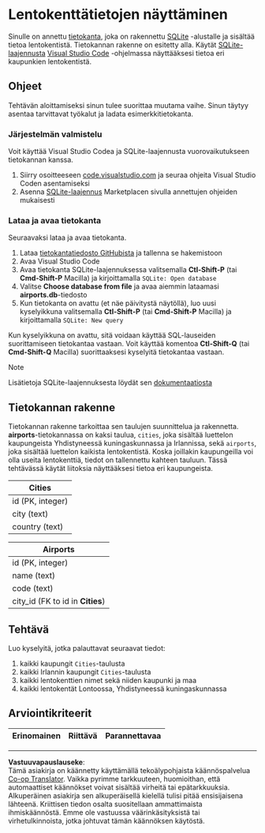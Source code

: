 <!--
CO_OP_TRANSLATOR_METADATA:
{
  "original_hash": "25b37acdfb2452917c1aa2e2ca44317a",
  "translation_date": "2025-10-24T09:56:23+00:00",
  "source_file": "2-Working-With-Data/05-relational-databases/assignment.md",
  "language_code": "fi"
}
-->
# Lentokenttätietojen näyttäminen

Sinulle on annettu [tietokanta](https://raw.githubusercontent.com/Microsoft/Data-Science-For-Beginners/main/2-Working-With-Data/05-relational-databases/airports.db), joka on rakennettu [SQLite](https://sqlite.org/index.html) -alustalle ja sisältää tietoa lentokentistä. Tietokannan rakenne on esitetty alla. Käytät [SQLite-laajennusta](https://marketplace.visualstudio.com/items?itemName=alexcvzz.vscode-sqlite&WT.mc_id=academic-77958-bethanycheum) [Visual Studio Code](https://code.visualstudio.com?WT.mc_id=academic-77958-bethanycheum) -ohjelmassa näyttääksesi tietoa eri kaupunkien lentokentistä.

## Ohjeet

Tehtävän aloittamiseksi sinun tulee suorittaa muutama vaihe. Sinun täytyy asentaa tarvittavat työkalut ja ladata esimerkkitietokanta.

### Järjestelmän valmistelu

Voit käyttää Visual Studio Codea ja SQLite-laajennusta vuorovaikutukseen tietokannan kanssa.

1. Siirry osoitteeseen [code.visualstudio.com](https://code.visualstudio.com?WT.mc_id=academic-77958-bethanycheum) ja seuraa ohjeita Visual Studio Coden asentamiseksi
1. Asenna [SQLite-laajennus](https://marketplace.visualstudio.com/items?itemName=alexcvzz.vscode-sqlite&WT.mc_id=academic-77958-bethanycheum) Marketplacen sivulla annettujen ohjeiden mukaisesti

### Lataa ja avaa tietokanta

Seuraavaksi lataa ja avaa tietokanta.

1. Lataa [tietokantatiedosto GitHubista](https://raw.githubusercontent.com/Microsoft/Data-Science-For-Beginners/main/2-Working-With-Data/05-relational-databases/airports.db) ja tallenna se hakemistoon
1. Avaa Visual Studio Code
1. Avaa tietokanta SQLite-laajennuksessa valitsemalla **Ctl-Shift-P** (tai **Cmd-Shift-P** Macilla) ja kirjoittamalla `SQLite: Open database`
1. Valitse **Choose database from file** ja avaa aiemmin lataamasi **airports.db**-tiedosto
1. Kun tietokanta on avattu (et näe päivitystä näytöllä), luo uusi kyselyikkuna valitsemalla **Ctl-Shift-P** (tai **Cmd-Shift-P** Macilla) ja kirjoittamalla `SQLite: New query`

Kun kyselyikkuna on avattu, sitä voidaan käyttää SQL-lauseiden suorittamiseen tietokantaa vastaan. Voit käyttää komentoa **Ctl-Shift-Q** (tai **Cmd-Shift-Q** Macilla) suorittaaksesi kyselyitä tietokantaa vastaan.

> [!NOTE] 
> Lisätietoja SQLite-laajennuksesta löydät sen [dokumentaatiosta](https://marketplace.visualstudio.com/items?itemName=alexcvzz.vscode-sqlite&WT.mc_id=academic-77958-bethanycheum)

## Tietokannan rakenne

Tietokannan rakenne tarkoittaa sen taulujen suunnittelua ja rakennetta. **airports**-tietokannassa on kaksi taulua, `cities`, joka sisältää luettelon kaupungeista Yhdistyneessä kuningaskunnassa ja Irlannissa, sekä `airports`, joka sisältää luettelon kaikista lentokentistä. Koska joillakin kaupungeilla voi olla useita lentokenttiä, tiedot on tallennettu kahteen tauluun. Tässä tehtävässä käytät liitoksia näyttääksesi tietoa eri kaupungeista.

| Cities           |
| ---------------- |
| id (PK, integer) |
| city (text)      |
| country (text)   |

| Airports                         |
| -------------------------------- |
| id (PK, integer)                 |
| name (text)                      |
| code (text)                      |
| city_id (FK to id in **Cities**) |

## Tehtävä

Luo kyselyitä, jotka palauttavat seuraavat tiedot:

1. kaikki kaupungit `Cities`-taulusta
1. kaikki Irlannin kaupungit `Cities`-taulusta
1. kaikki lentokenttien nimet sekä niiden kaupunki ja maa
1. kaikki lentokentät Lontoossa, Yhdistyneessä kuningaskunnassa

## Arviointikriteerit

| Erinomainen | Riittävä | Parannettavaa |
| ----------- | -------- | ------------- |

---

**Vastuuvapauslauseke**:  
Tämä asiakirja on käännetty käyttämällä tekoälypohjaista käännöspalvelua [Co-op Translator](https://github.com/Azure/co-op-translator). Vaikka pyrimme tarkkuuteen, huomioithan, että automaattiset käännökset voivat sisältää virheitä tai epätarkkuuksia. Alkuperäinen asiakirja sen alkuperäisellä kielellä tulisi pitää ensisijaisena lähteenä. Kriittisen tiedon osalta suositellaan ammattimaista ihmiskäännöstä. Emme ole vastuussa väärinkäsityksistä tai virhetulkinnoista, jotka johtuvat tämän käännöksen käytöstä.